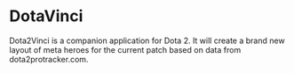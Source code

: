 # DotaVinci
Dota2Vinci is a companion application for Dota 2. It will create a brand new layout of meta heroes for the current patch based on data from dota2protracker.com.
